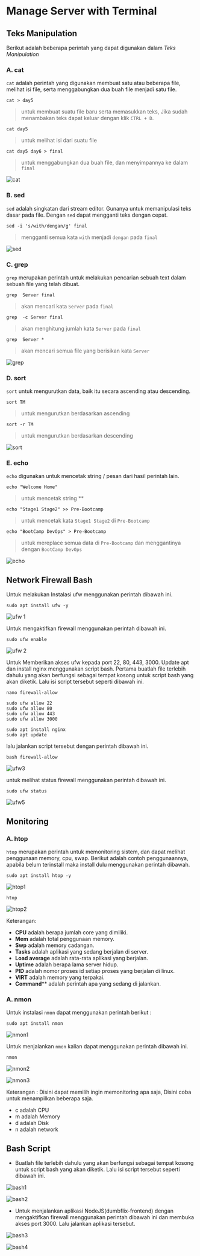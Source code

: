 # Manage Server with Terminal

## Teks Manipulation
Berikut adalah beberapa perintah yang dapat digunakan dalam *Teks Manipulation*

### A. **cat**
`cat` adalah perintah yang digunakan membuat satu atau beberapa file, melihat isi file, serta menggabungkan dua buah file menjadi satu file.

```
cat > day5
```
> untuk membuat suatu file baru serta memasukkan teks, Jika sudah menambakan teks dapat keluar dengan klik `CTRL + D`.

```
cat day5
```
> untuk melihat isi dari suatu file

```
cat day5 day6 > final
```
> untuk menggabungkan dua buah file, dan menyimpannya ke dalam `final`

![cat](https://user-images.githubusercontent.com/54151202/226976730-fd07f4f3-28f5-410c-950b-235b1251cb2e.png)


### B. **sed**
`sed` adalah singkatan dari stream editor. Gunanya untuk memanipulasi teks dasar pada file. Dengan `sed` dapat mengganti teks dengan cepat.

```
sed -i 's/with/dengan/g' final
```
>mengganti semua kata `with` menjadi `dengan` pada `final`

![sed](https://user-images.githubusercontent.com/54151202/226976775-df429dc0-6b5e-486a-8ec8-66d9f7ac2b54.png)


### C. **grep**
`grep` merupakan perintah untuk melakukan pencarian sebuah text dalam sebuah file yang telah dibuat.

```
grep  Server final
```
> akan mencari kata `Server` pada `final`

```
grep  -c Server final
```
> akan menghitung jumlah kata `Server` pada `final`

```
grep  Server *
```
> akan mencari semua file yang berisikan kata `Server`

![grep](https://user-images.githubusercontent.com/54151202/226976863-f354c616-3ea6-4cae-b812-0eeefb8d36ae.png)


### D. **sort**
`sort` untuk mengurutkan data, baik itu secara ascending atau descending.

```
sort TM
```
>untuk mengurutkan berdasarkan ascending

```
sort -r TM
```
>untuk mengurutkan berdasarkan descending

![sort](https://user-images.githubusercontent.com/54151202/226976914-d3fa1a93-165b-44f5-b7b7-a15d2453353c.png)


### E. **echo**
`echo` digunakan untuk mencetak string / pesan dari hasil perintah lain.

```
echo "Welcome Home"
```
>untuk mencetak string **

```
echo "Stage1 Stage2" >> Pre-Bootcamp
```
>untuk mencetak kata `Stage1 Stage2` di `Pre-Bootcamp`    

```
echo "BootCamp DevOps" > Pre-Bootcamp
```
>untuk mereplace semua data di `Pre-Bootcamp` dan menggantinya dengan `BootCamp DevOps`

![echo](https://user-images.githubusercontent.com/54151202/226976964-897afb33-c379-4ba8-8015-5e2f100ea2a4.png)


## Network Firewall Bash

Untuk melakukan Instalasi ufw menggunakan perintah dibawah ini.

```
sudo apt install ufw -y
```

![ufw 1](https://user-images.githubusercontent.com/54151202/226983703-7f0be1af-1af3-4018-b94e-7ceebed4c072.png)


Untuk mengaktifkan firewall menggunakan perintah dibawah ini.

```
sudo ufw enable
```

![ufw 2](https://user-images.githubusercontent.com/54151202/226983753-3a0cf066-55f6-41c6-8986-496460fb6ba0.png)


Untuk Memberikan akses ufw kepada port 22, 80, 443, 3000. Update apt dan install nginx menggunakan script bash. Pertama buatlah file terlebih dahulu yang akan berfungsi sebagai tempat kosong untuk script bash yang akan diketik. Lalu isi script tersebut seperti dibawah ini. 

```
nano firewall-allow
```
```
sudo ufw allow 22
sudo ufw allow 80
sudo ufw allow 443
sudo ufw allow 3000

sudo apt install nginx
sudo apt update
```

lalu jalankan script tersebut dengan perintah dibawah ini.

```
bash firewall-allow
```

![ufw3](https://user-images.githubusercontent.com/54151202/226984558-8eb4ffd5-d1a4-495b-94d4-20f64d46f35f.png)


untuk melihat status firewall menggunakan perintah dibawah ini.

```
sudo ufw status
```

![ufw5](https://user-images.githubusercontent.com/54151202/226985911-09c85be4-1697-4e1c-965f-26ddb1d1a1fe.png)


## Monitoring

### A. **htop**
`htop` merupakan perintah untuk memonitoring sistem, dan dapat melihat penggunaan memory, cpu, swap. Berikut adalah contoh penggunaannya, apabila belum terinstall maka install dulu menggunakan perintah dibawah.

```
sudo apt install htop -y
```

![htop1](https://user-images.githubusercontent.com/54151202/226981638-689e4633-17e8-46b5-af34-a9373f9c7bfa.png)

```
htop
```

![htop2](https://user-images.githubusercontent.com/54151202/226981687-0d71674d-1e23-411a-941b-0361af2a29cf.png)

Keterangan: 
- **CPU** adalah berapa jumlah core yang dimiliki.
- **Mem** adalah total penggunaan memory.
- **Swp** adalah memory cadangan.
- **Tasks** adalah aplikasi yang sedang berjalan di server.
- **Load average** adalah rata-rata aplikasi yang berjalan.
- **Uptime** adalah berapa lama server hidup.
- **PID** adalah nomor proses id setiap proses yang berjalan di linux.
- **VIRT** adalah memory yang terpakai.
- **Command**** adalah perintah apa yang sedang di jalankan.

### A. **nmon**
Untuk instalasi `nmon` dapat menggunakan perintah berikut :
```
sudo apt install nmon
```
![nmon1](https://user-images.githubusercontent.com/54151202/226982071-5c47a15f-5d81-4cff-b632-4b11c3216427.png)



Untuk menjalankan `nmon` kalian dapat menggunakan perintah dibawah ini.
```
nmon
```

![nmon2](https://user-images.githubusercontent.com/54151202/226982017-b9348c45-10d8-42b7-acdc-24c00dbf7cbe.png)

![nmon3](https://user-images.githubusercontent.com/54151202/226982027-f23b0dfd-6592-4e8d-a9f4-af647aac9b77.png)

Keterangan : Disini dapat memilih ingin memonitoring apa saja, Disini coba untuk menampilkan beberapa saja.

- c adalah CPU
- m adalah Memory
- d adalah Disk
- n adalah network


## Bash Script

- Buatlah file terlebih dahulu yang akan berfungsi sebagai tempat kosong untuk script bash yang akan diketik.  Lalu isi script tersebut seperti dibawah ini. 

![bash1](https://user-images.githubusercontent.com/54151202/226996016-037b19fb-22f1-473c-afd2-26a9b37c65b5.png)

![bash2](https://user-images.githubusercontent.com/54151202/226996026-62664f65-0948-4afe-8f7b-b440552425d7.png)

- Untuk menjalankan aplikasi NodeJS(dumbflix-frontend) dengan mengaktifkan firewall menggunakan perintah dibawah ini dan membuka akses port 3000. Lalu jalankan aplikasi tersebut.

![bash3](https://user-images.githubusercontent.com/54151202/226996059-7470ea4f-56b3-4a45-a848-e2ee8ce81bf4.png)

![bash4](https://user-images.githubusercontent.com/54151202/226996063-3d3b5fad-1367-4ca8-8fd4-98ad8284edf3.png)
